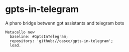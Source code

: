 # gpts-in-telegram
A pharo bridge betwenn gpt assistants and telegram bots

```
Metacello new
  baseline: #GptsInTelegram;
  repository: 'github://casco/gpts-in-telegram';
  load.
```
